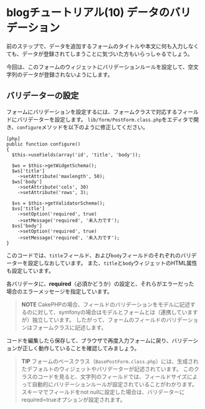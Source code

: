 blogチュートリアル(10) データのバリデーション
=============================================

前のステップで、データを追加するフォームのタイトルや本文に何も入力しなくても、データが登録されてしまうことに気づいた方もいらっしゃるでしょう。

今回は、このフォームのウィジェットにバリデーションルールを設定して、空文字列のデータが登録されないようにします。

バリデーターの設定
----------------

フォームにバリデーションを設定するには、フォームクラスで対応するフィールドにバリデーターを設定します。
`lib/form/PostForm.class.php`をエディタで開き、`configure`メソッドを以下のように修正してください。

	[php]
	public function configure()
	{
	  $this->useFields(array('id', 'title', 'body'));
	
	  $ws = $this->getWidgetSchema();
	  $ws['title']
	    ->setAttribute('maxlength', 50);
	  $ws['body']
	    ->setAttribute('cols', 30)
	    ->setAttribute('rows', 3);
	
	  $vs = $this->getValidatorSchema();
	  $vs['title']
	    ->setOption('required', true)
	    ->setMessage('required', '未入力です');
	  $vs['body']
	    ->setOption('required', true)
	    ->setMessage('required', '未入力です');
	}

このコードでは、`title`フィールド、および`body`フィールドのそれぞれのバリデーターを設定しなおしています。
また、`title`と`body`ウィジェットのHTML属性も設定しています。

各バリデータに、**required**（必須かどうか）の設定と、それらがエラーだった場合のエラーメッセージを指定しています。

> **NOTE**
> CakePHPの場合、フィールドのバリデーションをモデルに記述するのに対して、symfonyの場合はモデルとフォームとは（連携していますが）独立しています。
> したがって、フォームのフィールドのバリデーションはフォームクラスに記述します。

コードを編集したら保存して、ブラウザで再度入力フォームに戻り、バリデーションが正しく動作していることを確認してみましょう。



> **TIP**
> フォームのベースクラス（`BasePostForm.class.php`）には、生成されたデフォルトのウィジェットやバリデーターが記述されています。
> このクラスのコードを見ると、文字列のフィールドでは、フィールドサイズによって自動的にバリデーションルールが設定されていることがわかります。
> スキーマでフィールドをnot nullに設定した場合は、バリデーターにrequired=trueオプションが設定されます。


